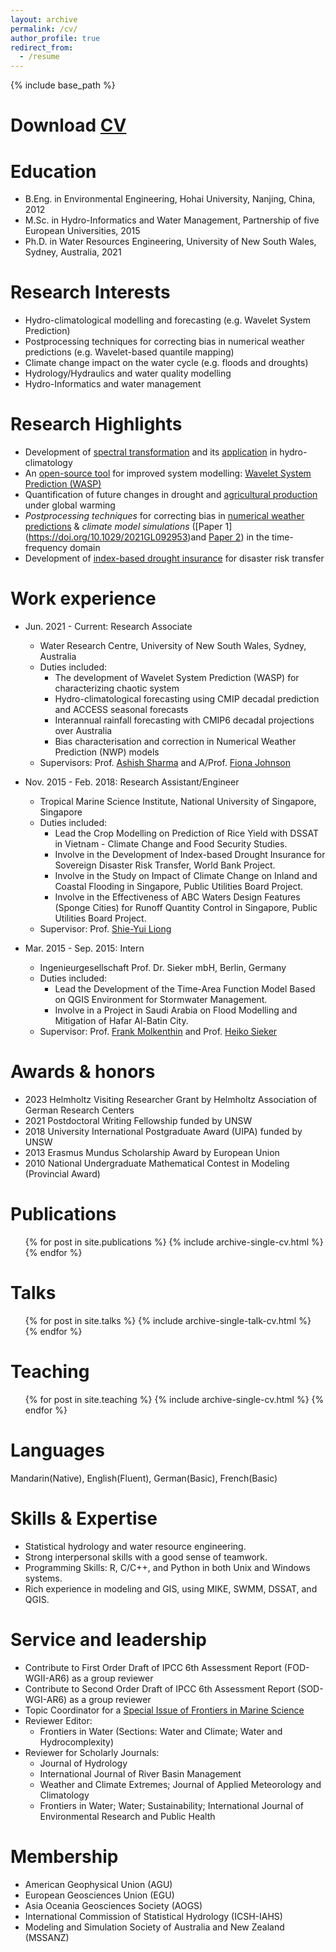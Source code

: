 ```yaml
---
layout: archive
permalink: /cv/
author_profile: true
redirect_from:
  - /resume
---
```


{% include base_path %}

Download [CV](http://zejiang-unsw.github.io/files/CV_ZeJIANG.pdf)
======

Education
======
* B.Eng. in Environmental Engineering, Hohai University, Nanjing, China, 2012
* M.Sc. in Hydro-Informatics and Water Management, Partnership of five European Universities, 2015
* Ph.D. in Water Resources Engineering, University of New South Wales, Sydney, Australia, 2021

Research Interests
======
* Hydro-climatological modelling and forecasting (e.g. Wavelet System Prediction)
* Postprocessing techniques for correcting bias in numerical weather predictions (e.g. Wavelet-based quantile mapping)
* Climate change impact on the water cycle (e.g. floods and droughts)
* Hydrology/Hydraulics and water quality modelling
* Hydro-Informatics and water management

Research Highlights
======
* Development of [spectral transformation](https://doi.org/10.1029/2019WR026962) and its [application](https://doi.org/10.1016/j.jhydrol.2021.126816) in hydro-climatology
* An [open-source tool](https://cran.r-project.org/web/packages/WASP/index.html) for improved system modelling: [Wavelet System Prediction (WASP)](https://doi.org/10.1016/j.envsoft.2020.104907)
* Quantification of future changes in drought and [agricultural production](https://doi.org/10.1007/s00704-018-2617-z) under global warming
* *Postprocessing techniques* for correcting bias in [numerical weather predictions]() & *climate model simulations* ([Paper 1] (https://doi.org/10.1029/2021GL092953)and [Paper 2](https://doi.org/10.1029/2022GL100550)) in the time-frequency domain
* Development of [index-based drought insurance](https://doi.org/10.1108/AFR-02-2020-0020) for disaster risk transfer

Work experience
======
* Jun. 2021 - Current: Research Associate
  * Water Research Centre, University of New South Wales, Sydney, Australia
  * Duties included: 
	+ The development of Wavelet System Prediction (WASP) for characterizing chaotic system
    + Hydro-climatological forecasting using CMIP decadal prediction and ACCESS seasonal forecasts
    + Interannual rainfall forecasting with CMIP6 decadal projections over Australia
    + Bias characterisation and correction in Numerical Weather Prediction (NWP) models
  * Supervisors: Prof. [Ashish Sharma](https://scholar.google.com.au/citations?user=C_9ndbcAAAAJ&hl=en) and A/Prof. [Fiona Johnson](https://scholar.google.com.au/citations?user=PYu5v4YAAAAJ&hl=en)

* Nov. 2015 - Feb. 2018: Research Assistant/Engineer
  * Tropical Marine Science Institute, National University of Singapore, Singapore
  * Duties included: 
    + Lead the Crop Modelling on Prediction of Rice Yield with DSSAT in Vietnam - Climate Change and Food Security Studies.
	+ Involve in the Development of Index-based Drought Insurance for Sovereign Disaster Risk Transfer, World Bank Project. 
	+ Involve in the Study on Impact of Climate Change on Inland and Coastal Flooding in Singapore, Public Utilities Board Project.
	+ Involve in the Effectiveness of ABC Waters Design Features (Sponge Cities) for Runoff Quantity Control in Singapore, Public Utilities Board Project.
  * Supervisor: Prof. [Shie-Yui Liong](https://scholar.google.com.au/citations?user=PvpaEVUAAAAJ&hl=en)

* Mar. 2015 - Sep. 2015: Intern
  * Ingenieurgesellschaft Prof. Dr. Sieker mbH, Berlin, Germany
  * Duties included:
    + Lead the Development of the Time-Area Function Model Based on QGIS Environment for Stormwater Management.
    + Involve in a Project in Saudi Arabia on Flood Modelling and Mitigation of Hafar Al-Batin City.   
  * Supervisor: Prof. [Frank Molkenthin](https://www.b-tu.de/fg-hydrologie/team/mitarbeiter/apl-prof-frank-molkenthin) and Prof. [Heiko Sieker](https://www.sieker.de/aktuelles/news/heiko-sieker-honorarprofessor-an-der-tu-berlin-143.html?no_cache=1)

Awards & honors
======
* 2023 Helmholtz Visiting Researcher Grant by Helmholtz Association of German Research Centers
* 2021 Postdoctoral Writing Fellowship funded by UNSW
* 2018 University International Postgraduate Award (UIPA) funded by UNSW
* 2013 Erasmus Mundus Scholarship Award by European Union
* 2010 National Undergraduate Mathematical Contest in Modeling (Provincial Award)

Publications
======
  <ul>{% for post in site.publications %}
    {% include archive-single-cv.html %}
  {% endfor %}</ul>
 
Talks
======
  <ul>{% for post in site.talks %}
    {% include archive-single-talk-cv.html %}
  {% endfor %}</ul>
  
Teaching
======
  <ul>{% for post in site.teaching %}
    {% include archive-single-cv.html %}
  {% endfor %}</ul>
  
Languages
======
Mandarin(Native), English(Fluent), German(Basic), French(Basic)

Skills & Expertise 
======
* Statistical hydrology and water resource engineering.
* Strong interpersonal skills with a good sense of teamwork. 
* Programming Skills: R, C/C++, and Python in both Unix and Windows systems.
* Rich experience in modeling and GIS, using MIKE, SWMM, DSSAT, and QGIS.

Service and leadership
======
* Contribute to First Order Draft of IPCC 6th Assessment Report (FOD-WGII-AR6) as a group reviewer
* Contribute to Second Order Draft of IPCC 6th Assessment Report (SOD-WGI-AR6) as a group reviewer
* Topic Coordinator for a [Special Issue of Frontiers in Marine Science](https://www.frontiersin.org/research-topics/46827/toxicological-endpoints-and-bioavailability-of-emerging-contaminants-and-their-impacts-on-marine-nut)
* Reviewer Editor: 
  + Frontiers in Water (Sections: Water and Climate; Water and Hydrocomplexity)
* Reviewer for Scholarly Journals: 
  + Journal of Hydrology
  + International Journal of River Basin Management 
  + Weather and Climate Extremes; Journal of Applied Meteorology and Climatology
  + Frontiers in Water; Water; Sustainability; International Journal of Environmental Research and Public Health

Membership
======
* American Geophysical Union (AGU)
* European Geosciences Union (EGU) 
* Asia Oceania Geosciences Society (AOGS)
* International Commission of Statistical Hydrology (ICSH-IAHS)
* Modeling and Simulation Society of Australia and New Zealand (MSSANZ)
